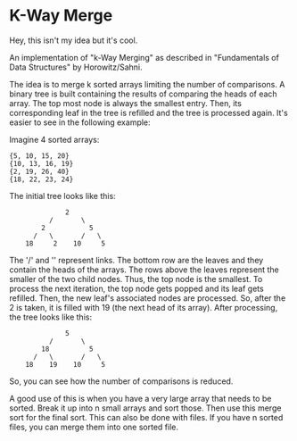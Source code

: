 K-Way Merge
===========

Hey, this isn't my idea but it's cool.

An implementation of "k-Way Merging" as described in "Fundamentals of Data Structures" by Horowitz/Sahni.

The idea is to merge k sorted arrays limiting the number of comparisons. A binary tree is built containing the results of comparing the heads of each array. The top most node is always the smallest entry. Then, its corresponding leaf in the tree is refilled and the tree is processed again. It's easier to see in the following example:

Imagine 4 sorted arrays:

    {5, 10, 15, 20}
    {10, 13, 16, 19}
    {2, 19, 26, 40}
    {18, 22, 23, 24}
  
The initial tree looks like this:

                  2
              /       \
            2           5
          /   \       /   \
        18     2    10     5
        
The '/' and '\' represent links. The bottom row are the leaves and they contain the heads of the arrays. The rows above the leaves represent the smaller of the two child nodes. Thus, the top node is the smallest. To process the next iteration, the top node gets popped and its leaf gets refilled. Then, the new leaf's associated nodes are processed. So, after the 2 is taken, it is filled with 19 (the next head of its array). After processing, the tree looks like this:

                  5
              /       \
            18          5
          /   \       /   \
        18    19    10     5
        
So, you can see how the number of comparisons is reduced.

A good use of this is when you have a very large array that needs to be sorted. Break it up into n small arrays and sort those. Then use this merge sort for the final sort. This can also be done with files. If you have n sorted files, you can merge them into one sorted file.
